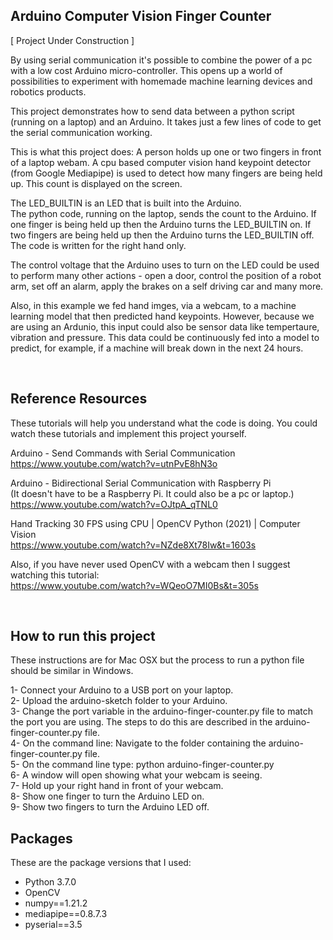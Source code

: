 ## Arduino Computer Vision Finger Counter

[ Project Under Construction ]

By using serial communication it's possible to combine the power of a pc with a low cost Arduino micro-controller. This opens up a world of possibilities to experiment with homemade machine learning devices and robotics products.

This project demonstrates how to send data between a python script (running on a laptop) and an Arduino. It takes just a few lines of code to get the serial communication working.

This is what this project does: A person holds up one or two fingers in front of a laptop webam. A cpu based computer vision hand keypoint detector (from Google  Mediapipe) is used to detect how many fingers are being held up. This count is displayed on the screen. 

The LED_BUILTIN is an LED that is built into the Arduino.<br>
The python code, running on the laptop, sends the count to the Arduino. If one finger is being held up then the Arduino turns the LED_BUILTIN on. If two fingers are being held up then the Arduino turns the LED_BUILTIN off. The code is written for the right hand only. 

The control voltage that the Arduino uses to turn on the LED could be used to perform many other actions - open a door, control the position of a robot arm, set off an alarm, apply the brakes on a self driving car and many more.

Also, in this example we fed hand imges, via a webcam, to a machine learning model that then predicted hand keypoints. However, because we are using an Ardunio, this input could also be sensor data like tempertaure, vibration and pressure. This data could be continuously fed into a model to predict, for example, if a machine will break down in the next 24 hours.

<br>

## Reference Resources

These tutorials will help you understand what 
the code is doing. You could watch these tutorials and implement this project yourself.

Arduino - Send Commands with Serial Communication<br>
https://www.youtube.com/watch?v=utnPvE8hN3o

Arduino - Bidirectional Serial Communication with Raspberry Pi<br>
(It doesn't have to be a Raspberry Pi. It could also be a pc or laptop.)<br>
https://www.youtube.com/watch?v=OJtpA_qTNL0

Hand Tracking 30 FPS using CPU | OpenCV Python (2021) | Computer Vision<br>
https://www.youtube.com/watch?v=NZde8Xt78Iw&t=1603s

Also, if you have never used OpenCV with a webcam then I suggest watching
this tutorial:<br>
https://www.youtube.com/watch?v=WQeoO7MI0Bs&t=305s


<br>

## How to run this project 

These instructions are for Mac OSX but the process to run a python file should be similar in Windows.

1- Connect your Arduino to a USB port on your laptop.<br>
2- Upload the arduino-sketch folder to your Arduino.<br>
3- Change the port variable in the arduino-finger-counter.py file to match the port you are using. The steps to do this are described in the arduino-finger-counter.py file.<br>
4- On the command line: Navigate to the folder containing the arduino-finger-counter.py file.<br>
5- On the command line type: python arduino-finger-counter.py<br>
6- A window will open showing what your webcam is seeing.<br>
7- Hold up your right hand in front of your webcam.<br>
8- Show one finger to turn the Arduino LED on.<br>
9- Show two fingers to turn the Arduino LED off.

## Packages

These are the package versions that I used:

- Python 3.7.0
- OpenCV
- numpy==1.21.2
- mediapipe==0.8.7.3
- pyserial==3.5

